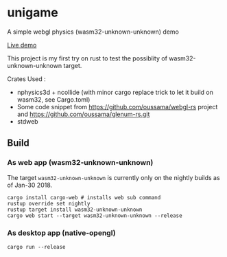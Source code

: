 # unigame
A simple webgl physics (wasm32-unknown-unknown) demo 

[Live demo](https://edwin0cheng.github.io/unigame_demo/)

This project is my first try on rust to test the possiblity of wasm32-unknown-unknown target.

Crates Used :

* nphysics3d + ncollide (with minor cargo replace trick to let it build on wasm32, see Cargo.toml)
* Some code snippet from https://github.com/oussama/webgl-rs project and https://github.com/oussama/glenum-rs.git
* stdweb


## Build 
### As web app (wasm32-unknown-unknown)

The target `wasm32-unknown-unknown` is currently only on the nightly builds as of Jan-30 2018. 

```
cargo install cargo-web # installs web sub command
rustup override set nightly
rustup target install wasm32-unknown-unknown
cargo web start --target wasm32-unknown-unknown --release
```

### As desktop app (native-opengl)
```
cargo run --release
```

